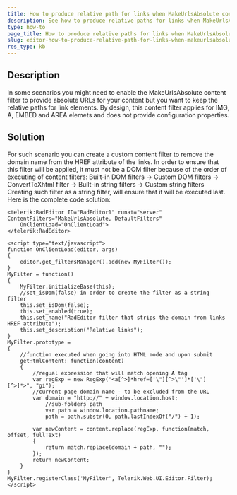 ```yaml
---
title: How to produce relative path for links when MakeUrlsAbsolute content filter enabled
description: See how to produce relative paths for links when MakeUrlsAbsolute content filter enabled
type: how-to
page_title: How to produce relative paths for links when MakeUrlsAbsolute content filter enabled
slug: editor-how-to-produce-relative-path-for-links-when-makeurlsabsolute-content-filter-enabled
res_type: kb
---
```


## Description

In some scenarios you might need to enable the MakeUrlsAbsolute content filter to provide absolute URLs for your content but you want to keep the relative paths for link elements. By design, this content filter applies for IMG, A, EMBED and AREA elemets and does not provide configuration properties.

## Solution

For such scenario you can create a custom content filter to remove the domain name from the HREF attribute of the links. In order to ensure that this filter will be applied, it must not be a DOM filter because of the order of executing of content filters:
Built-in DOM filters -> Custom DOM filters -> ConvertToXhtml filter -> Built-in string filters -> Custom string filters
Creating such filter as a string filter, will ensure that it will be executed last.
Here is the complete code solution:

````ASP.NET
<telerik:RadEditor ID="RadEditor1" runat="server" ContentFilters="MakeUrlsAbsolute, DefaultFilters"
    OnClientLoad="OnClientLoad">
</telerik:RadEditor>
 
<script type="text/javascript">
function OnClientLoad(editor, args)
{
    editor.get_filtersManager().add(new MyFilter());
}
MyFilter = function()
{
    MyFilter.initializeBase(this);
    //set_isDom(false) in order to create the filter as a string filter
    this.set_isDom(false);
    this.set_enabled(true);
    this.set_name("RadEditor filter that strips the domain from links HREF attribute");
    this.set_description("Relative links");
}
MyFilter.prototype =
{
    //function executed when going into HTML mode and upon submit
    getHtmlContent: function(content)
    {
        //regual expression that will match opening A tag
        var regExp = new RegExp("<a[^>]*href=['\"][^>\"']*['\"][^>]*>", "gi");
        //current page domain name - to be excluded from the URL
        var domain = "http://" + window.location.host;
            //sub-folders path
            var path = window.location.pathname;
            path = path.substr(0, path.lastIndexOf("/") + 1);
 
        var newContent = content.replace(regExp, function(match, offset, fullText)
        {
            return match.replace(domain + path, "");
        });
        return newContent;
    }
}
MyFilter.registerClass('MyFilter', Telerik.Web.UI.Editor.Filter);
</script>
````

